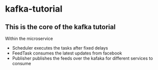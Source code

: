 # kafka-tutorial

## This is the core of the kafka tutorial
Within the microservice 
* Scheduler executes the tasks after fixed delays
* FeedTask consumes the latest updates from facebook 
* Publisher publishes the feeds over the kafaka for different services to consume
